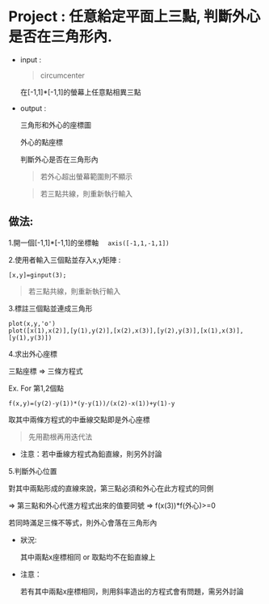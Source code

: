 # Project : 任意給定平面上三點, 判斷外心是否在三角形內.

  * input : 
  	
	>circumcenter
	
  	在[-1,1]*[-1,1]的螢幕上任意點相異三點
  
  * output :
  
  	三角形和外心的座標圖
	
	外心的點座標
		
	判斷外心是否在三角形內
  
      > 若外心超出螢幕範圍則不顯示
      
      > 若三點共線，則重新執行輸入

## 做法:

1.開一個[-1,1]*[-1,1]的坐標軸 
	```  
	axis([-1,1,-1,1])
	``` 
		
2.使用者輸入三個點並存入x,y矩陣 : 
``` 
[x,y]=ginput(3);
``` 
  > 若三點共線，則重新執行輸入

3.標註三個點並連成三角形

``` 
plot(x,y,'o') 
plot([x(1),x(2)],[y(1),y(2)],[x(2),x(3)],[y(2),y(3)],[x(1),x(3)],[y(1),y(3)])
``` 

4.求出外心座標

三點座標 => 三條方程式

Ex. For 第1,2個點

	f(x,y)=(y(2)-y(1))*(y-y(1))/(x(2)-x(1))+y(1)-y

取其中兩條方程式的中垂線交點即是外心座標

> 先用勘根再用迭代法

* 注意：若中垂線方程式為鉛直線，則另外討論

5.判斷外心位置

對其中兩點形成的直線來說，第三點必須和外心在此方程式的同側

  => 第三點和外心代進方程式出來的值要同號 => f(x(3))*f(外心)>=0

若同時滿足三條不等式，則外心會落在三角形內

* 狀況:

	其中兩點x座標相同 or 取點均不在鉛直線上

* 注意：

	若有其中兩點x座標相同，則用斜率造出的方程式會有問題，需另外討論
